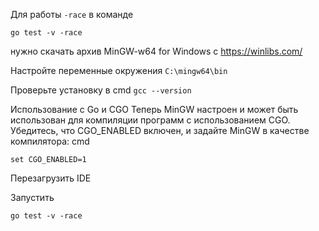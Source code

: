 Для работы `-race` в команде
```
go test -v -race
```
нужно скачать архив MinGW-w64 for Windows с https://winlibs.com/

Настройте переменные окружения `C:\mingw64\bin`

Проверьте установку в cmd `gcc --version`

Использование с Go и CGO
Теперь MinGW настроен и может быть использован для компиляции программ с использованием CGO. Убедитесь, что CGO_ENABLED включен, и задайте MinGW в качестве компилятора:
cmd
```
set CGO_ENABLED=1
```

Перезагрузить IDE

Запустить 
```
go test -v -race
```